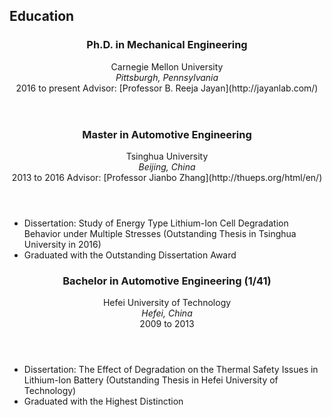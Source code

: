 <section class="thirteen columns" markdown="1">

# Education

<article>
<header>
<h1>Ph.D. in Mechanical Engineering</h1>
<span>Carnegie Mellon University</span>
<span><address>Pittsburgh, Pennsylvania</address><time>2016 to present</time></span>  
<span>Advisor: [Professor B. Reeja Jayan](http://jayanlab.com/)</span>
</header>
</article>
<article markdown="1">
<header>
<h1>Master in Automotive Engineering</h1>
<span>Tsinghua University </span>
<span><address>Beijing, China</address><time>2013 to 2016</time></span>  
<span>Advisor: [Professor Jianbo Zhang](http://thueps.org/html/en/)</span>
</header>

* Dissertation: Study of Energy Type Lithium-Ion Cell Degradation Behavior under Multiple Stresses (Outstanding Thesis in Tsinghua University in 2016)
* Graduated with the Outstanding Dissertation Award

</article>
<article markdown="1">
<header>
<h1>Bachelor in Automotive Engineering (1/41)</h1>
<span>Hefei University of Technology</span>
<span><address>Hefei, China</address><time>2009 to 2013</time></span>
</header>

* Dissertation: The Effect of Degradation on the Thermal Safety Issues in Lithium-Ion Battery (Outstanding Thesis in Hefei University of Technology)
* Graduated with the Highest Distinction

</article>
</section>
